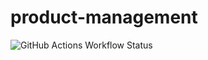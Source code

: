 # product-management

![GitHub Actions Workflow Status](https://img.shields.io/github/actions/workflow/status/:hlokomani/:product-management/:CI)
